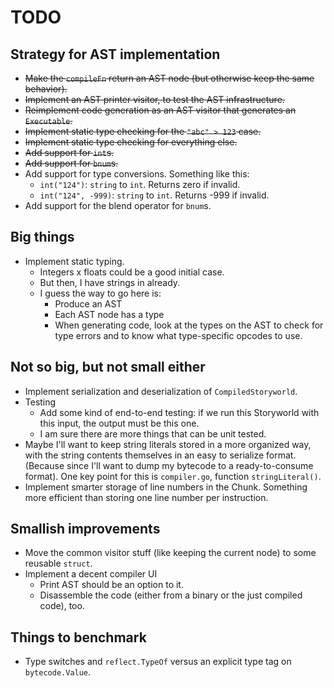 # TODO

## Strategy for AST implementation

* ~~Make the `compileFn` return an AST node (but otherwise keep the same
  behavior).~~
* ~~Implement an AST printer visitor, to test the AST infrastructure.~~
* ~~Reimplement code generation as an AST visitor that generates an
  `Executable`.~~
* ~~Implement static type checking for the `"abc" > 123` case.~~
* ~~Implement static type checking for everything else.~~
* ~~Add support for `int`s.~~
* ~~Add support for `bnum`s.~~
* Add support for type conversions. Something like this:
    * `int("124")`: `string` to `int`. Returns zero if invalid.
    * `int("124", -999)`: `string` to `int`. Returns -999 if invalid.
* Add support for the blend operator for `bnum`s.

## Big things

* Implement static typing.
    * Integers x floats could be a good initial case.
    * But then, I have strings in already.
    * I guess the way to go here is:
        * Produce an AST
        * Each AST node has a type
        * When generating code, look at the types on the AST to check for type
          errors and to know what type-specific opcodes to use.

## Not so big, but not small either

* Implement serialization and deserialization of `CompiledStoryworld`.
* Testing
    * Add some kind of end-to-end testing: if we run this Storyworld with this
      input, the output must be this one.
    * I am sure there are more things that can be unit tested.
* Maybe I'll want to keep string literals stored in a more organized way, with
  the string contents themselves in an easy to serialize format. (Because since
  I'll want to dump my bytecode to a ready-to-consume format). One key point for
  this is `compiler.go`, function `stringLiteral()`.
* Implement smarter storage of line numbers in the Chunk. Something more
  efficient than storing one line number per instruction.

## Smallish improvements

* Move the common visitor stuff (like keeping the current node) to some reusable
  `struct`.
* Implement a decent compiler UI
    * Print AST should be an option to it.
    * Disassemble the code (either from a binary or the just compiled code),
      too.

## Things to benchmark

* Type switches and `reflect.TypeOf` versus an explicit type tag on
  `bytecode.Value`.
